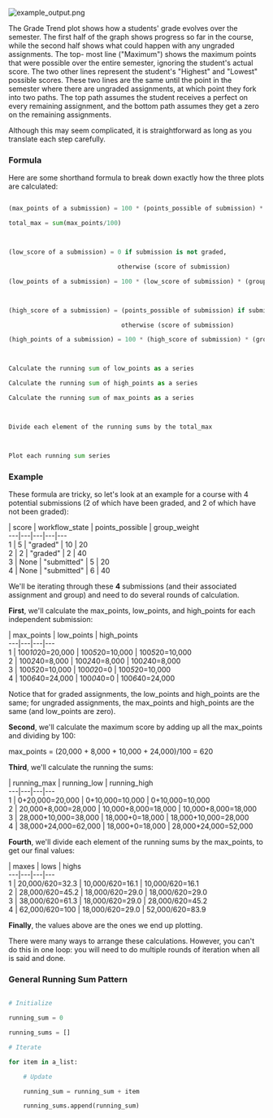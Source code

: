 ![example_output.png](https://vt.instructure.com/courses/66476/files/5919887/download?verifier=vWivadJlXOQXqmiZFc0jfddqi87clsa5ouN7H9NK&wrap=1)

The Grade Trend plot shows how a students' grade evolves over the semester.
The first half of the graph shows progress so far in the course, while the
second half shows what could happen with any ungraded assignments. The top-
most line ("Maximum") shows the maximum points that were possible over the
entire semester, ignoring the student's actual score. The two other lines
represent the student's "Highest" and "Lowest" possible scores. These two
lines are the same until the point in the semester where there are ungraded
assignments, at which point they fork into two paths. The top path assumes the
student receives a perfect on every remaining assignment, and the bottom path
assumes they get a zero on the remaining assignments.

Although this may seem complicated, it is straightforward as long as you
translate each step carefully.

### Formula

Here are some shorthand formula to break down exactly how the three plots are
calculated:

```python

(max_points of a submission) = 100 * (points_possible of submission) * (group_weight of submission)
total_max = sum(max_points/100)

(low_score of a submission) = 0 if submission is not graded,
                              otherwise (score of submission)
(low_points of a submission) = 100 * (low_score of submission) * (group_weight of submission)

(high_score of a submission) = (points_possible of submission) if submission is not graded, 
                               otherwise (score of submission)
(high_points of a submission) = 100 * (high_score of submission) * (group_weight of submission)

Calculate the running sum of low_points as a series
Calculate the running sum of high_points as a series
Calculate the running sum of max_points as a series

Divide each element of the running sums by the total_max

Plot each running sum series

```

### Example

These formula are tricky, so let's look at an example for a course with 4
potential submissions (2 of which have been graded, and 2 of which have not
been graded):

| score | workflow_state | points_possible | group_weight  
---|---|---|---|---  
1 | 5 | "graded" | 10 | 20  
2 | 2 | "graded" | 2 | 40  
3 | None | "submitted" | 5 | 20  
4 | None | "submitted" | 6 | 40  
  
We'll be iterating through these **4** submissions (and their associated
assignment and group) and need to do several rounds of calculation.

  
**First**, we'll calculate the max_points, low_points, and high_points for each independent submission:

| max_points | low_points | high_points  
---|---|---|---  
1 | 100*10*20=20,000 | 100*5*20=10,000 | 100*5*20=10,000  
2 | 100*2*40=8,000 | 100*2*40=8,000 | 100*2*40=8,000  
3 | 100*5*20=10,000 | 100*0*20=0 | 100*5*20=10,000  
4 | 100*6*40=24,000 | 100*0*40=0 | 100*6*40=24,000  
  
Notice that for graded assignments, the low_points and high_points are the
same; for ungraded assignments, the max_points and high_points are the same
(and low_points are zero).

**Second**, we'll calculate the maximum score by adding up all the max_points and dividing by 100:

max_points = (20,000 + 8,000 + 10,000 + 24,000)/100 = 620

**Third**, we'll calculate the running the sums:

| running_max | running_low | running_high  
---|---|---|---  
1 | 0+20,000=20,000 | 0+10,000=10,000 | 0+10,000=10,000  
2 | 20,000+8,000=28,000 | 10,000+8,000=18,000 | 10,000+8,000=18,000  
3 | 28,000+10,000=38,000 | 18,000+0=18,000 | 18,000+10,000=28,000  
4 | 38,000+24,000=62,000 | 18,000+0=18,000 | 28,000+24,000=52,000  
  
**Fourth**, we'll divide each element of the running sums by the max_points, to get our final values:

| maxes | lows | highs  
---|---|---|---  
1 | 20,000/620=32.3 | 10,000/620=16.1 | 10,000/620=16.1  
2 | 28,000/620=45.2 | 18,000/620=29.0 | 18,000/620=29.0  
3 | 38,000/620=61.3 | 18,000/620=29.0 | 28,000/620=45.2  
4 | 62,000/620=100 | 18,000/620=29.0 | 52,000/620=83.9  
  
**Finally**, the values above are the ones we end up plotting.

There were many ways to arrange these calculations. However, you can't do this
in one loop: you will need to do multiple rounds of iteration when all is said
and done.

### General Running Sum Pattern

```python

# Initialize
running_sum = 0
running_sums = []
# Iterate
for item in a_list:
    # Update
    running_sum = running_sum + item
    running_sums.append(running_sum)

```
